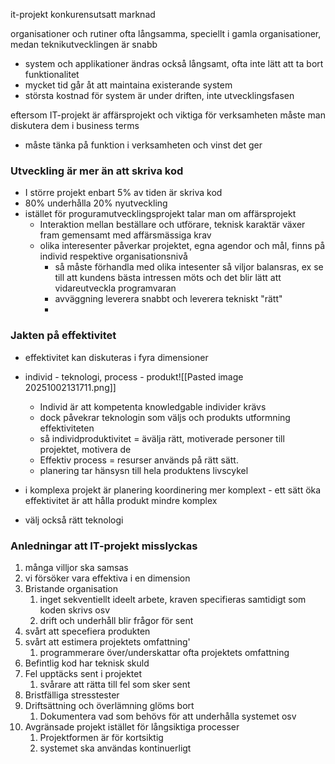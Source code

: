 
it-projekt konkurensutsatt marknad

organisationer och rutiner ofta långsamma, speciellt i gamla organisationer, medan teknikutvecklingen är snabb
- system och applikationer ändras också långsamt, ofta inte lätt att ta bort funktionalitet
- mycket tid går åt att maintaina existerande system
- största kostnad för system är under driften, inte utvecklingsfasen

eftersom IT-projekt är affärsprojekt och viktiga för verksamheten måste man diskutera dem i business terms
- måste tänka på funktion i verksamheten och vinst det ger

### Utveckling är mer än att skriva kod
- I större projekt enbart 5% av tiden är skriva kod
- 80% underhålla 20% nyutveckling
- istället för proguramutvecklingsprojekt talar man om affärsprojekt
	- Interaktion mellan beställare och utförare, teknisk karaktär växer fram gemensamt med affärsmässiga krav
	- olika interesenter påverkar projektet, egna agendor och mål, finns på individ respektive organisationsnivå
		- så måste förhandla med olika intesenter så viljor balansras, ex se till att kundens bästa intressen möts och det blir lätt att vidareutveckla programvaran
		- avväggning leverera snabbt och leverera tekniskt "rätt"
		-

### Jakten på effektivitet
- effektivitet kan diskuteras i fyra dimensioner
- individ - teknologi, process - produkt![[Pasted image 20251002131711.png]]
	- Individ är att kompetenta knowledgable individer krävs
	- dock påvekrar teknologin som väljs och produkts utformning effektiviteten
	- så individproduktivitet = ävälja rätt, motiverade personer till projektet, motivera de
	- Effektiv process = resurser används på rätt sätt. 
	- planering tar hänsysn till hela produktens livscykel

- i komplexa projekt är planering koordinering mer komplext - ett sätt öka effektivitet är att hålla produkt mindre komplex
- välj också rätt teknologi

### Anledningar att IT-projekt misslyckas
1. många villjor ska samsas
2. vi försöker vara effektiva i en dimension
3. Bristande organisation
	1. inget sekventiellt ideelt arbete, kraven specifieras samtidigt som koden skrivs osv
	2. drift och underhåll blir frågor för sent
4. svårt att specefiera produkten
5. svårt att estimera projektets omfattning'
	1. programmerare över/underskattar ofta projektets omfattning
6. Befintlig kod har teknisk skuld
7. Fel upptäcks sent i projektet
	1. svårare att rätta till fel som sker sent
8. Bristfälliga stresstester
9. Driftsättning och överlämning glöms bort
	1. Dokumentera vad som behövs för att underhålla systemet osv
10. Avgränsade projekt istället för långsiktiga processer
	1. Projektformen är för kortsiktig
	2. systemet ska användas kontinuerligt

